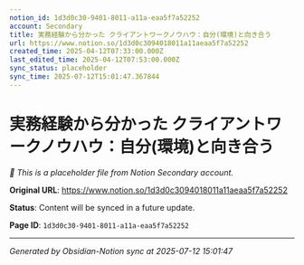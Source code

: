 ```yaml
---
notion_id: 1d3d0c30-9401-8011-a11a-eaa5f7a52252
account: Secondary
title: 実務経験から分かった クライアントワークノウハウ：自分(環境)と向き合う
url: https://www.notion.so/1d3d0c3094018011a11aeaa5f7a52252
created_time: 2025-04-12T07:33:00.000Z
last_edited_time: 2025-04-12T07:53:00.000Z
sync_status: placeholder
sync_time: 2025-07-12T15:01:47.367844
---
```


# 実務経験から分かった クライアントワークノウハウ：自分(環境)と向き合う

*🔄 This is a placeholder file from Notion Secondary account.*

**Original URL**: https://www.notion.so/1d3d0c3094018011a11aeaa5f7a52252

**Status**: Content will be synced in a future update.

**Page ID**: `1d3d0c30-9401-8011-a11a-eaa5f7a52252`

---

*Generated by Obsidian-Notion sync at 2025-07-12 15:01:47*
